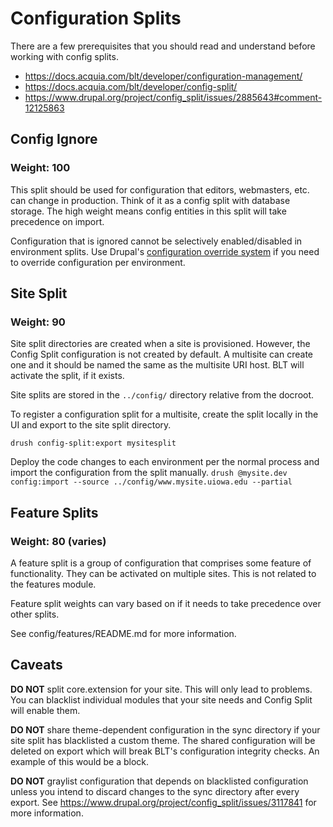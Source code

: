 # Configuration Splits
There are a few prerequisites that you should read and understand before
working with config splits.

- https://docs.acquia.com/blt/developer/configuration-management/
- https://docs.acquia.com/blt/developer/config-split/
- https://www.drupal.org/project/config_split/issues/2885643#comment-12125863

## Config Ignore
### Weight: 100
This split should be used for configuration that editors, webmasters, etc. can
change in production. Think of it as a config split with database storage. The
high weight means config entities in this split will take precedence on import.

Configuration that is ignored cannot be selectively enabled/disabled in
environment splits. Use Drupal's [configuration override system](https://www.drupal.org/docs/8/api/configuration-api/configuration-override-system) if you need to override configuration per environment.

## Site Split
### Weight: 90
Site split directories are created when a site is provisioned. However, the
Config Split configuration is not created by default. A multisite can create
one and it should be named the same as the multisite URI host. BLT will activate
the split, if it exists.

Site splits are stored in the `../config/` directory relative from
the docroot.

To register a configuration split for a multisite, create the split locally in
the UI and export to the site split directory.
```
drush config-split:export mysitesplit
```

Deploy the code changes to each environment per the normal process and import
the configuration from the split manually.
```drush @mysite.dev config:import --source ../config/www.mysite.uiowa.edu --partial```

## Feature Splits
### Weight: 80 (varies)
A feature split is a group of configuration that comprises some feature of
functionality. They can be activated on multiple sites. This is not related to
the features module.

Feature split weights can vary based on if it needs to take precedence over
other splits.

See config/features/README.md for more information.

## Caveats
**DO NOT** split core.extension for your site. This will only lead to problems.
You can blacklist individual modules that your site needs and Config Split will
enable them.

**DO NOT** share theme-dependent configuration in the sync directory if your
site split has blacklisted a custom theme. The shared configuration will be
deleted on export which will break BLT's configuration integrity checks. An
example of this would be a block.

**DO NOT** graylist configuration that depends on blacklisted configuration
unless you intend to discard changes to the sync directory after every export.
See https://www.drupal.org/project/config_split/issues/3117841 for more information.

